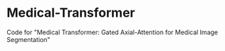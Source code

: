 # Medical-Transformer
Code for "Medical Transformer: Gated Axial-Attention for Medical Image Segmentation"
